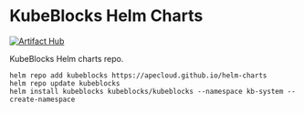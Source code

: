 # KubeBlocks Helm Charts

[![Artifact Hub](https://img.shields.io/endpoint?url=https://artifacthub.io/badge/repository/kubeblocks)](https://artifacthub.io/packages/search?repo=kubeblocks)

KubeBlocks Helm charts repo.

```
helm repo add kubeblocks https://apecloud.github.io/helm-charts
helm repo update kubeblocks
helm install kubeblocks kubeblocks/kubeblocks --namespace kb-system --create-namespace
```